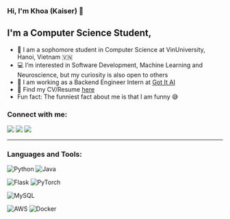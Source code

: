 ### Hi, I'm Khoa (Kaiser) 👋 

## I'm a Computer Science Student, 

- 🔭 I am a sophomore student in Computer Science at VinUniversity, Hanoi, Vietnam 🇻🇳
- 💻  I’m interested in Software Development, Machine Learning and Neuroscience, but my curiosity is also open to others
- 💼 I am working as a Backend Engineer Intern at [Got It AI](https://www.got-it.ai/)
- 📝 Find my CV/Resume [here](https://drive.google.com/file/d/1DYmO16P3H8xoPJi58mzBzymDP1FGpz-0/view?usp=sharing)
- Fun fact: The funniest fact about me is that I am funny 😅
 

### Connect with me:

<a href="https://www.linkedin.com/in/khoa-ddd/" style="text-decoration: none;">
<img src="https://img.shields.io/badge/LinkedIn-0077B5?style=for-the-badge&logo=linkedin&logoColor=white" />
</a>
<a href="https://www.facebook.com/dk47.kaiser/" style="text-decoration: none;">
<img src="https://img.shields.io/badge/Facebook-1877F2?style=for-the-badge&logo=facebook&logoColor=white" />
</a>
<a href="mailto:dddkhoa.vn@gmail.com" style="text-decoration: none;">
<img src="https://img.shields.io/badge/email-%23EA4335?&style=for-the-badge&logo=gmail&logoColor=white"/>
</a>
<br>

---


### Languages and Tools:
![Python](https://img.shields.io/badge/python-%2314354C.svg?style=for-the-badge&logo=python&logoColor=white)
![Java](https://img.shields.io/badge/java-%23ED8B00.svg?style=for-the-badge&logo=java&logoColor=white)
<br>

![Flask](https://img.shields.io/badge/flask-%23000.svg?style=for-the-badge&logo=flask&logoColor=white)
![PyTorch](https://img.shields.io/badge/PyTorch-%23EE4C2C.svg?style=for-the-badge&logo=PyTorch&logoColor=white)
<br>

![MySQL](https://img.shields.io/badge/mysql-%2300f.svg?style=for-the-badge&logo=mysql&logoColor=white)
<br>

![AWS](https://img.shields.io/badge/AWS-%23FF9900.svg?style=for-the-badge&logo=amazon-aws&logoColor=white)
![Docker](https://img.shields.io/badge/docker-%230db7ed.svg?style=for-the-badge&logo=docker&logoColor=white)
<br>
